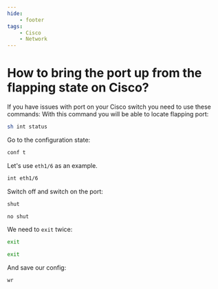 ```yaml
---
hide:
    - footer
tags:
    - Cisco
    - Network
---
```


# How to bring the port up from the flapping state on Cisco?

If you have issues with port on your Cisco switch you need to use these commands:
With this command you will be able to locate flapping port:

``` bash
sh int status
```

Go to the configuration state:

``` bash
conf t
```

Let's use `eth1/6` as an example.

``` bash
int eth1/6
```

Switch off and switch on the port:

``` bash
shut
```

``` bash
no shut
```

We need to `exit` twice:

``` bash
exit
```

``` bash
exit
```

And save our config:

``` bash
wr
```
